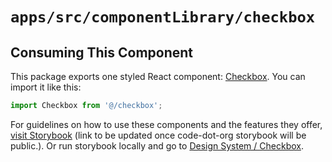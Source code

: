 # `apps/src/componentLibrary/checkbox`

## Consuming This Component

This package exports one styled React component: [Checkbox](Checkbox.tsx). You can import it like this:

```javascript
import Checkbox from '@/checkbox';
```

For guidelines on how to use these components and the features they offer, [visit Storybook](https://code-dot-org.github.io/dsco_) 
(link to be updated once code-dot-org storybook will be public.).
Or run storybook locally and go to [Design System / Checkbox](http://localhost:9001/?path=/story/checkbox--default).

